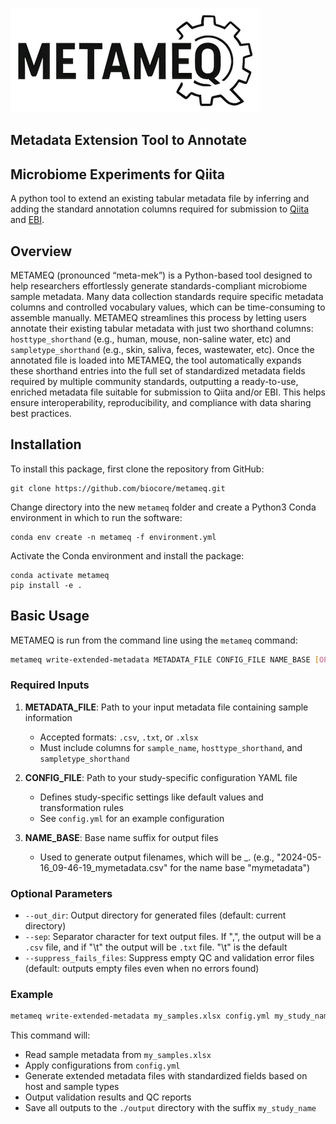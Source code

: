 ![METAMEQ logo](https://raw.githubusercontent.com/AmandaBirmingham/metameq/main/metameq_medium.png?raw=true)

## Metadata Extension Tool to Annotate
## Microbiome Experiments for Qiita

A python tool to extend an existing tabular metadata file by inferring and adding 
the standard annotation columns required for submission to [Qiita](https://qiita.ucsd.edu/) and [EBI](https://www.ebi.ac.uk/).

## Overview

METAMEQ (pronounced “meta-mek”) is a Python-based tool designed to help researchers effortlessly generate standards-compliant microbiome sample metadata. Many data collection standards require specific metadata columns and controlled vocabulary values, which can be time-consuming to assemble manually. METAMEQ streamlines this process by letting users annotate their existing tabular metadata with just two shorthand columns: `hosttype_shorthand` (e.g., human, mouse, non-saline water, etc) and `sampletype_shorthand` (e.g., skin, saliva, feces, wastewater, etc). Once the annotated file is loaded into METAMEQ, the tool automatically expands these shorthand entries into the full set of standardized metadata fields required by multiple community standards, outputting a ready-to-use, enriched metadata file suitable for submission to Qiita and/or EBI. This helps ensure interoperability, reproducibility, and compliance with data sharing best practices.

## Installation

To install this package, first clone the repository from GitHub:

```
git clone https://github.com/biocore/metameq.git
```

Change directory into the new `metameq` folder and create a 
Python3 Conda environment in which to run the software:

```
conda env create -n metameq -f environment.yml  
```

Activate the Conda environment and install the package:

```
conda activate metameq
pip install -e .
```

## Basic Usage

METAMEQ is run from the command line using the `metameq` command: 

```bash
metameq write-extended-metadata METADATA_FILE CONFIG_FILE NAME_BASE [OPTIONS]
```

### Required Inputs

1. **METADATA_FILE**: Path to your input metadata file containing sample information
   - Accepted formats: `.csv`, `.txt`, or `.xlsx`
   - Must include columns for `sample_name`, `hosttype_shorthand`, and `sampletype_shorthand`

2. **CONFIG_FILE**: Path to your study-specific configuration YAML file
   - Defines study-specific settings like default values and transformation rules
   - See `config.yml` for an example configuration

3. **NAME_BASE**: Base name suffix for output files
   - Used to generate output filenames, which will be <timestamp>_<basename>.<extension> (e.g., "2024-05-16_09-46-19_mymetadata.csv" for the name base "mymetadata")

### Optional Parameters

- `--out_dir`: Output directory for generated files (default: current directory)
- `--sep`: Separator character for text output files.  If ",", the output will be a `.csv` file, and if "\t" the output will be `.txt` file. "\t" is the default
- `--suppress_fails_files`: Suppress empty QC and validation error files (default: outputs empty files even when no errors found)

### Example

```bash
metameq write-extended-metadata my_samples.xlsx config.yml my_study_name --out_dir ./output
```

This command will:
- Read sample metadata from `my_samples.xlsx`
- Apply configurations from `config.yml`
- Generate extended metadata files with standardized fields based on host and sample types
- Output validation results and QC reports
- Save all outputs to the `./output` directory with the suffix `my_study_name`
